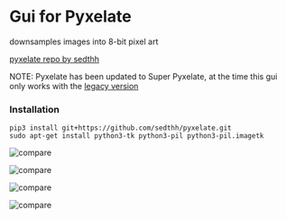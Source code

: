 # Gui for Pyxelate

downsamples images into 8-bit pixel art

[pyxelate repo by sedthh](https://github.com/sedthh/pyxelate/)

NOTE: Pyxelate has been updated to Super Pyxelate, at the time this gui only works with the [legacy version](https://github.com/sedthh/pyxelate/releases/tag/1.2.1)

### Installation
```
pip3 install git+https://github.com/sedthh/pyxelate.git
sudo apt-get install python3-tk python3-pil python3-pil.imagetk
```

![compare](res/open.png)

![compare](res/opened.png)

![compare](res/pyxelated.png)

![compare](res/compare.png)
